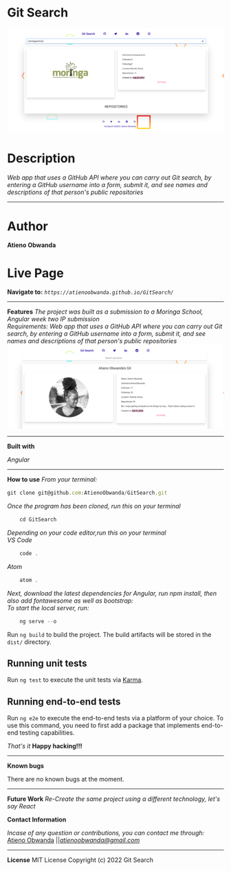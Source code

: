  # Git Search
![Alt text](/src/assets/moringa.png?raw=true "Optional Title")


# Description
*Web app that uses a GitHub API where you can carry out Git search, by entering a GitHub username into a form, submit it, and see names and descriptions of that person's public repositories*
****
# Author
 **Atieno Obwanda**

# Live Page

**Navigate to:** *`https://atienoobwanda.github.io/GitSearch/`*

****
**Features**
*The project was built as a submission to a Moringa School, Angular week two IP submission* <br/>
*Requirements: Web app that uses a GitHub API where you can carry out Git search, by entering a GitHub username into a form, submit it, and see names and descriptions of that person's public repositories*
![Alt text](/src/assets/me.png?raw=true "Optional Title")

****
**Built with**

*Angular*
****

**How to use**
*From your terminal:* </br>
```js
git clone git@github.com:AtienoObwanda/GitSearch.git
```
*Once the program has been cloned, run this on your terminal* </br>
```js
    cd GitSearch
```
*Depending on your code editor,run this on your terminal* </br>
*VS Code*
```js
    code .
```
*Atom* 
```js
    atom .
```
*Next, download the latest dependencies for Angular, run npm install, then also add fontawesome as well as bootstrap:* </br>
*To start the local server, run:*
```js
    ng serve --o
```

Run `ng build` to build the project. The build artifacts will be stored in the `dist/` directory.

## Running unit tests

Run `ng test` to execute the unit tests via [Karma](https://karma-runner.github.io).

## Running end-to-end tests

Run `ng e2e` to execute the end-to-end tests via a platform of your choice. To use this command, you need to first add a package that implements end-to-end testing capabilities.

*That's it* **Happy hacking!!!**

****

**Known bugs**

There are no known bugs at the moment.</br>
****
 **Future Work**
*Re-Create the same project using a different technology, let's say React*

**Contact Information**

*Incase of any question or contributions, you can contact me through:*
 [Atieno Obwanda](https://github.com/AtienoObwanda) ||*atienoobwanda@gmail.com* </br>

****

 **License**
MIT License
Copyright (c) 2022 Git Search
